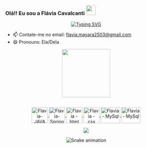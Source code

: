 
### Olá!! Eu sou a Flávia Cavalcanti <img src="https://raw.githubusercontent.com/kaueMarques/kaueMarques/master/hi.gif" width="30px">
<p align="center">
<a href="https://git.io/typing-svg"><img src="https://readme-typing-svg.herokuapp.com?duration=2500&color=BD2991&center=falso&vCenter=falso&width=450&lines=Desenvolvedora+Java+Junior" alt="Typing SVG" /></a>
</p>
  
- 📫 Contate-me no email: flavia.mayara2503@gmail.com
- 😄 Pronouns: Ela/Dela


<div align="center">
  <a href="https://github.com/FlaviaCavalcanti">
  <img height="150em" src="https://github-readme-stats.vercel.app/api?username=FlaviaCavalcanti&show_icons=true&theme=dark&include_all_commits=true&count_private=true"/>
  
 </p>
 
 <div>
<p align="center">
<div style="display: inline_block"><br>

  <img align="center" alt="Flavia-JAVA" height="50" width="50" src="https://cdn.jsdelivr.net/gh/devicons/devicon/icons/java/java-plain-wordmark.svg" />
  <img align="center" alt="Flavia-Spring" height="50" width="50" src="https://cdn.jsdelivr.net/gh/devicons/devicon/icons/spring/spring-original-wordmark.svg" />
  <img align="center" alt="Flavia - html" height="50" width="50" src="https://cdn.jsdelivr.net/gh/devicons/devicon/icons/html5/html5-plain-wordmark.svg" />
  <img align="center" alt="Flavia - css" height="50" width="50" src="https://cdn.jsdelivr.net/gh/devicons/devicon/icons/css3/css3-plain-wordmark.svg" />
  <img align="center" alt="Flavia - MySql" height="50" width="60"  src="https://cdn.jsdelivr.net/gh/devicons/devicon/icons/mysql/mysql-original-wordmark.svg" />
<img align="center" alt="Flavia - MySql" height="50" width="60" src="https://cdn.jsdelivr.net/gh/devicons/devicon/icons/bootstrap/bootstrap-plain-wordmark.svg" />
  
</p>

<div>
<p align="center">

<a href="https://www.linkedin.com/in/fl%C3%A1via-cavalcanti-7993aa234" target="_blank"><img src="https://img.shields.io/badge/-LinkedIn-%230077B5?style=for-the-badge&logo=linkedin&logoColor=white" target="_blank"></a> 

  ![Snake animation](https://github.com/FlaviaCavalcanti/FlaviaCavalcanti/blob/output/github-contribution-grid-snake.svg)
  </div>
  </p>
